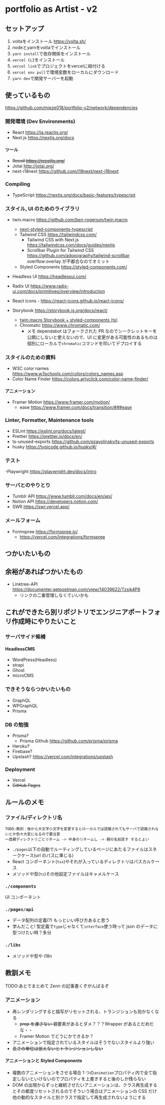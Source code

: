 # portfolio as Artist - v2

## セットアップ

1. voltaをインストール <https://volta.sh/>
2. nodeとyarnをvoltaでインストール
3. `yarn install`で依存関係をインストール
4. `vercel CLI`をインストール
5. `vercel link`でプロジェクトをvercelに紐付ける
6. `vercel env pull`で環境変数をローカルにダウンロード
7. `yarn dev`で開発サーバーを起動

## 使っているもの

<https://github.com/mieze018/portfolio-v2/network/dependencies>

### 開発環境 (Dev Environments)

- React <https://ja.reactjs.org/>
- Next.js <https://nextjs.org/docs>

#### ツール

- ~~Recoil <https://recoiljs.org/>~~
- Jotai <http://jotai.org/>
- next-i18next <https://github.com/i18next/next-i18next>

### Compiling

- TypeScript <https://nextjs.org/docs/basic-features/typescript>

### スタイル, UI のためのライブラリ

- twin.macro <https://github.com/ben-rogerson/twin.macro>
  - [next-styled-components-typescript](https://github.com/ben-rogerson/twin.examples/tree/master/next-styled-components-typescript)
  - Tailwind CSS <https://tailwindcss.com/>
    - Tailwind CSS with Next.js <https://tailwindcss.com/docs/guides/nextjs>
    - Scrollbar Plugin for Tailwind CSS <https://github.com/adoxography/tailwind-scrollbar> overflow:overlay が不都合なのでオミット
  - Styled Components <https://styled-components.com/>
- Headless UI <https://headlessui.com/>
- Radix UI <https://www.radix-ui.com/docs/primitives/overview/introduction>
- React Icons - <https://react-icons.github.io/react-icons/>

- Storybook <https://storybook.js.org/docs/react/>
  - [twin.macro Storybook + styled-components (ts)](https://github.com/ben-rogerson/twin.examples/tree/master/storybook-styled-components-typescript)
  - Chromatic <https://www.chromatic.com/>
    - メモ dependabot はフォークされた PR なのでシークレットキーを公開にしないと使えないので、UI に変更がある可能性のあるものは個別にローカルで`chromatic`コマンドを叩いてデプロイする

### スタイルのための資料

- W3C color names <https://www.w3schools.com/colors/colors_names.asp>
- Color Name Finder <https://colors.artyclick.com/color-name-finder/>

#### アニメーション

- Framer Motion <https://www.framer.com/motion/>
  - ease <https://www.framer.com/docs/transition/###ease>

### Linter, Formatter, Maintenance tools

- ESLint <https://eslint.org/docs/latest/>
- Prettier <https://prettier.io/docs/en/>
- ts-unused-exports <https://github.com/pzavolinsky/ts-unused-exports>
- husky <https://typicode.github.io/husky/#/>

### テスト

-Playwright <https://playwright.dev/docs/intro>

### サーバとのやりとり

- Tumblr API <https://www.tumblr.com/docs/en/api/>
- Notion API <https://developers.notion.com/>
- SWR <https://swr.vercel.app/>

### メールフォーム

- Formspree <https://formspree.io/>
  - <https://vercel.com/integrations/formspree>

## つかいたいもの

## 余裕があればつかいたもの

- Linktree-API <https://documenter.getpostman.com/view/14039622/Tzsik4P8>
  - リンクの二重管理しなくていいかも

## これができたら別リポジトリでエンジニアポートフォリ作成時にやりたいこと

### サーバサイド候補

#### HeadlessCMS

- WordPress(Headless)
- strapi
- Ghost
- microCMS

### できそうならつかいたいもの

- GraphQL
- WPGraphQL
- Prisma

### DB の勉強

- Prisma?
  - Prisma Github <https://github.com/prisma/prisma>
- Heroku?
- Firebase?
- Upstash? <https://vercel.com/integrations/upstash>

### Deployment

- Vercel
- ~~GitHub Pages~~

## ルールのメモ

### ファイル/ディレクトリ名

```text
TODO:教訓：後から大文字小文字を変更するとローカルでは認識されてもサーバで認識されないとか色々大変になるので要注意
一度親ディレクトリごとリネーム -> 中身のリネームし -> 親の名前戻す するとよい
```

- `./pages`以下の自動でルーティングしているページにあたるファイルはスネークケース(url のパスに準じる)
- React コンポーネント(`tsx`)やそれが入っているディレクトリはパスカルケース
- メソッドや型(`ts`)その他設定ファイルはキャメルケース

### `./components`

UI コンポーネント

### `./pages/api`

- データ配列の定義(?) もっといい呼び方あると思う
- 学んだこと! 型定義で`type`じゃなくて`interface`使う時って json のデータに型つけたい時？多分

### `./libs`

- メソッドや型や i18n

## 教訓メモ

TODO:あとでまとめて Zenn の記事書くぞがんばるぞ

### アニメーション

- 再レンダリングすると描写がリセットされる、トランジションも効かなくなる
  - <del> prop を渡さない </del> 親要素があるとダメ？？？Wrapper があるとだめだな・・
  - Framer Motion でどうにかできるか？
- アニメーションで指定されているスタイルはそうでないスタイルより強い
- <del> 長さの単位は揃えないとトランジションしない</del>

#### アニメーションと Styled Components

- 複数のアニメーションをさせる場合 1 つの`animation`プロパティ内で全て指定しないといけないのでプロパティを上書きすると後のしか残らない
- DOM の出現からずっと継続させたいアニメーションは、クラス再生成するとその都度リセットされるのでそういう場合はアニメーションの CSS だけ他の動的なスタイルと別クラスで指定して再生成されないようにする
